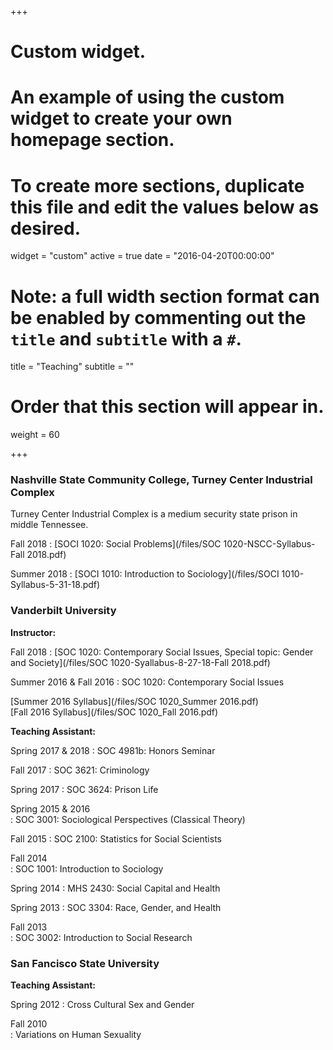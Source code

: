 +++
# Custom widget.
# An example of using the custom widget to create your own homepage section.
# To create more sections, duplicate this file and edit the values below as desired.
widget = "custom"
active = true
date = "2016-04-20T00:00:00"

# Note: a full width section format can be enabled by commenting out the `title` and `subtitle` with a `#`.
title = "Teaching"
subtitle = ""

# Order that this section will appear in.
weight = 60

+++

### Nashville State Community College, Turney Center Industrial Complex

Turney Center Industrial Complex is a medium security state prison in middle Tennessee.

Fall 2018
: [SOCI 1020: Social Problems](/files/SOC 1020-NSCC-Syllabus-Fall 2018.pdf)

Summer 2018
: [SOCI 1010: Introduction to Sociology](/files/SOCI 1010-Syllabus-5-31-18.pdf)

### Vanderbilt University

**Instructor:**

Fall 2018
: [SOC 1020: Contemporary Social Issues, Special topic: Gender and Society](/files/SOC 1020-Syallabus-8-27-18-Fall 2018.pdf)

Summer 2016 & Fall 2016
: SOC 1020: Contemporary Social Issues

[Summer 2016 Syllabus](/files/SOC 1020_Summer 2016.pdf)  
[Fall 2016 Syllabus](/files/SOC 1020_Fall 2016.pdf)

**Teaching Assistant:**

Spring 2017 & 2018
: SOC 4981b: Honors Seminar

Fall 2017
: SOC 3621: Criminology

Spring 2017	
: SOC 3624: Prison Life

Spring 2015 & 2016	
: SOC 3001: Sociological Perspectives (Classical Theory)

Fall 2015
: SOC 2100: Statistics for Social Scientists

Fall 2014	
: SOC 1001: Introduction to Sociology

Spring 2014	
: MHS 2430: Social Capital and Health

Spring 2013	
: SOC 3304: Race, Gender, and Health

Fall 2013	
: SOC 3002: Introduction to Social Research

### San Fancisco State University

**Teaching Assistant:**

Spring 2012	
: Cross Cultural Sex and Gender

Fall 2010	
: Variations on Human Sexuality




